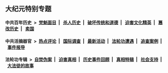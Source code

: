 ## 大纪元特别专题

#### 中共百年历史 &nbsp;>&nbsp; [党魁面目](indexes/nf1176107/README.md?03080430) &nbsp;| &nbsp; [杀人历史](indexes/nf1176106/README.md?03080430) &nbsp;| &nbsp; [破坏传统和道德](indexes/nf1176106/README.md?03080430) &nbsp;| &nbsp; [迫害文化精英](indexes/nf1176111/README.md?03080430) &nbsp;| &nbsp; [篡改历史](indexes/nf1176115/README.md?03080430) &nbsp;| &nbsp; [卖国](indexes/nf1176117/README.md?03080430) 

#### 中共活摘器官 &nbsp;>&nbsp; [热点评论](indexes/nf5879/README.md?03080430) &nbsp;| &nbsp; [国际调查](indexes/nf5947/README.md?03080430) &nbsp;| &nbsp; [最新活动](indexes/nf5883/README.md?03080430) &nbsp;| &nbsp; [法轮功遭遇](indexes/nf5881/README.md?03080430) &nbsp;| &nbsp; [追查案例](indexes/nf5880/README.md?03080430) &nbsp;| &nbsp; [事件报导](indexes/nf5877/README.md?03080430) 

#### 法轮功专辑 &nbsp;>&nbsp; [自焚伪案](indexes/nf5562/README.md?03080430) &nbsp;| &nbsp; [迫害真相](indexes/nf4379/README.md?03080430) &nbsp;| &nbsp; [历史事件回顾](indexes/nf5793/README.md?03080430) &nbsp;| &nbsp; [真相特辑](indexes/nf4389/README.md?03080430) &nbsp;| &nbsp; [社会支持](indexes/nf4386/README.md?03080430) &nbsp;| &nbsp; [大法徒的故事](indexes/nf1147481/README.md?03080430) 

